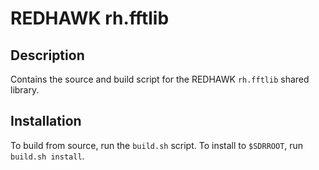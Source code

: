 # REDHAWK rh.fftlib
 
## Description

Contains the source and build script for the REDHAWK `rh.fftlib`
shared library.

## Installation

To build from source, run the `build.sh` script.
To install to `$SDRROOT`, run `build.sh install`.
 
